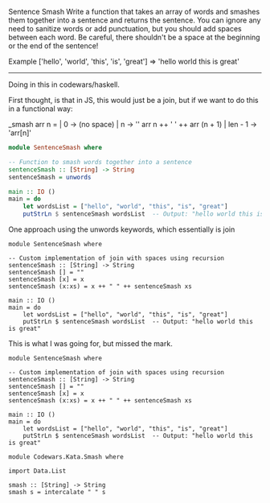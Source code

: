 Sentence Smash
Write a function that takes an array of words and smashes them together into a sentence and returns the sentence. You can ignore any need to sanitize words or add punctuation, but you should add spaces between each word. Be careful, there shouldn't be a space at the beginning or the end of the sentence!

Example
['hello', 'world', 'this', 'is', 'great']  =>  'hello world this is great'

--- 

Doing in this in codewars/haskell.

First thought, is that in JS, this would just be a join, but if we want to do this in a functional way:

_smash arr n = 
  | 0 ->  (no space)
  | n -> '' arr n ++ ' ' ++ arr (n + 1)
  | len - 1 -> 'arr[n]'

```Haskell
module SentenceSmash where

-- Function to smash words together into a sentence
sentenceSmash :: [String] -> String
sentenceSmash = unwords

main :: IO ()
main = do
    let wordsList = ["hello", "world", "this", "is", "great"]
    putStrLn $ sentenceSmash wordsList  -- Output: "hello world this is great"
```

One approach using the unwords keywords, which essentially is join

```
module SentenceSmash where

-- Custom implementation of join with spaces using recursion
sentenceSmash :: [String] -> String
sentenceSmash [] = ""
sentenceSmash [x] = x
sentenceSmash (x:xs) = x ++ " " ++ sentenceSmash xs

main :: IO ()
main = do
    let wordsList = ["hello", "world", "this", "is", "great"]
    putStrLn $ sentenceSmash wordsList  -- Output: "hello world this is great"
```

This is what I was going for, but missed the mark.
```
module SentenceSmash where

-- Custom implementation of join with spaces using recursion
sentenceSmash :: [String] -> String
sentenceSmash [] = ""
sentenceSmash [x] = x
sentenceSmash (x:xs) = x ++ " " ++ sentenceSmash xs

main :: IO ()
main = do
    let wordsList = ["hello", "world", "this", "is", "great"]
    putStrLn $ sentenceSmash wordsList  -- Output: "hello world this is great"

```


```
module Codewars.Kata.Smash where

import Data.List

smash :: [String] -> String
smash s = intercalate " " s
```
